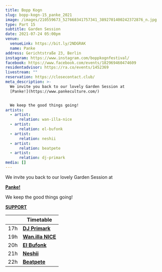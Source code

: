 ```yaml
---
title: Bopp Kogn
slug: bopp-kogn-15_panke_2021
image: /images/210559673_527668341757341_3892701400242372876_n.jpg
type: Part 15
subtitle: Garden Session
date: 2021-07-24 05:00pm
venue:
  venueLink: https://bit.ly/2NDGRAK
  name: Panke
address: Gerichtstraße 23, Berlin
instagram: https://www.instagram.com/boppkognfestival/
facebook: https://www.facebook.com/events/182969460474609
residentadvisor: https://ra.co/events/1452369
livestream: ""
reservation: https://closecontact.club/
meta_description: >-
  We invite you back to our lovely Garden Session at
  [Panke!](https://www.pankeculture.com/)


  We keep the good things going!
artists:
  - artist:
      relation: wan-illa-nice
  - artist:
      relation: el-bufonk
  - artist:
      relation: neshii
  - artist:
      relation: beatpete
  - artist:
      relation: dj-primark
media: []
---
```

We invite you back to our lovely Garden Session at

**[Panke!](https://www.pankeculture.com/)**

We keep the good things going!

**[SUPPORT](https://ko-fi.com/boppkogn)**

|     | **Timetable**                                                        |
| --- | -------------------------------------------------------------------- |
| 17h | **[DJ Primark](https://bopp-kogn.africa/artists/dj-primark/)**       |
| 19h | **[Wan.illa NICE](https://bopp-kogn.africa/artists/wan-illa-nice/)** |
| 20h | **[El Bufonk](https://bopp-kogn.africa/artists/el-bufonk/)**         |
| 21h | **[Neshii](https://bopp-kogn.africa/artists/neshii/)**               |
| 22h | **[Beatpete](https://bopp-kogn.africa/artists/beatpete/)**           |